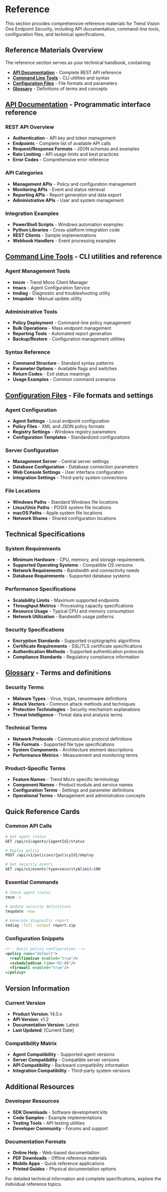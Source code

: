 # Reference

This section provides comprehensive reference materials for Trend Vision One Endpoint Security, including API documentation, command-line tools, configuration files, and technical specifications.

## Reference Materials Overview

The reference section serves as your technical handbook, containing:

- **[API Documentation](./api-documentation)** - Complete REST API reference
- **[Command Line Tools](./command-line-tools)** - CLI utilities and syntax
- **[Configuration Files](./configuration-files)** - File formats and parameters
- **[Glossary](./glossary)** - Definitions of terms and concepts

## **[API Documentation](./api-documentation)** - Programmatic interface reference

### REST API Overview
- **Authentication** - API key and token management
- **Endpoints** - Complete list of available API calls
- **Request/Response Formats** - JSON schemas and examples
- **Rate Limiting** - API usage limits and best practices
- **Error Codes** - Comprehensive error reference

### API Categories
- **Management APIs** - Policy and configuration management
- **Monitoring APIs** - Event and status retrieval
- **Reporting APIs** - Report generation and data export
- **Administrative APIs** - User and system management

### Integration Examples
- **PowerShell Scripts** - Windows automation examples
- **Python Libraries** - Cross-platform integration code
- **REST Clients** - Sample implementations
- **Webhook Handlers** - Event processing examples

## **[Command Line Tools](./command-line-tools)** - CLI utilities and reference

### Agent Management Tools
- **tmcm** - Trend Micro Client Manager
- **tmacs** - Agent Configuration Service
- **tmdiag** - Diagnostic and troubleshooting utility
- **tmupdate** - Manual update utility

### Administrative Tools
- **Policy Deployment** - Command-line policy management
- **Bulk Operations** - Mass endpoint management
- **Reporting Tools** - Automated report generation
- **Backup/Restore** - Configuration management utilities

### Syntax Reference
- **Command Structure** - Standard syntax patterns
- **Parameter Options** - Available flags and switches
- **Return Codes** - Exit status meanings
- **Usage Examples** - Common command scenarios

## **[Configuration Files](./configuration-files)** - File formats and settings

### Agent Configuration
- **Agent Settings** - Local endpoint configuration
- **Policy Files** - XML and JSON policy formats
- **Registry Settings** - Windows registry parameters
- **Configuration Templates** - Standardized configurations

### Server Configuration
- **Management Server** - Central server settings
- **Database Configuration** - Database connection parameters
- **Web Console Settings** - User interface configuration
- **Integration Settings** - Third-party system connections

### File Locations
- **Windows Paths** - Standard Windows file locations
- **Linux/Unix Paths** - POSIX system file locations
- **macOS Paths** - Apple system file locations
- **Network Shares** - Shared configuration locations

## Technical Specifications

### System Requirements
- **Minimum Hardware** - CPU, memory, and storage requirements
- **Supported Operating Systems** - Compatible OS versions
- **Network Requirements** - Bandwidth and connectivity needs
- **Database Requirements** - Supported database systems

### Performance Specifications
- **Scalability Limits** - Maximum supported endpoints
- **Throughput Metrics** - Processing capacity specifications
- **Resource Usage** - Typical CPU and memory consumption
- **Network Utilization** - Bandwidth usage patterns

### Security Specifications
- **Encryption Standards** - Supported cryptographic algorithms
- **Certificate Requirements** - SSL/TLS certificate specifications
- **Authentication Methods** - Supported authentication protocols
- **Compliance Standards** - Regulatory compliance information

## **[Glossary](./glossary)** - Terms and definitions

### Security Terms
- **Malware Types** - Virus, trojan, ransomware definitions
- **Attack Vectors** - Common attack methods and techniques
- **Protection Technologies** - Security mechanism explanations
- **Threat Intelligence** - Threat data and analysis terms

### Technical Terms
- **Network Protocols** - Communication protocol definitions
- **File Formats** - Supported file type specifications
- **System Components** - Architecture element descriptions
- **Performance Metrics** - Measurement and monitoring terms

### Product-Specific Terms
- **Feature Names** - Trend Micro specific terminology
- **Component Names** - Product module and service names
- **Configuration Terms** - Settings and parameter definitions
- **Operational Terms** - Management and administration concepts

## Quick Reference Cards

### Common API Calls
```bash
# Get agent status
GET /api/v1/agents/{agentId}/status

# Deploy policy
POST /api/v1/policies/{policyId}/deploy

# Get security events
GET /api/v1/events?type=security&limit=100
```

### Essential Commands
```bash
# Check agent status
tmcm -c

# Update security definitions
tmupdate -now

# Generate diagnostic report
tmdiag -full -output report.zip
```

### Configuration Snippets
```xml
<!-- Basic policy configuration -->
<policy name="default">
  <realTimeScan enabled="true"/>
  <scheduledScan time="02:00"/>
  <firewall enabled="true"/>
</policy>
```

## Version Information

### Current Version
- **Product Version**: 14.0.x
- **API Version**: v1.2
- **Documentation Version**: Latest
- **Last Updated**: [Current Date]

### Compatibility Matrix
- **Agent Compatibility** - Supported agent versions
- **Server Compatibility** - Compatible server versions
- **API Compatibility** - Backward compatibility information
- **Integration Compatibility** - Third-party system versions

## Additional Resources

### Developer Resources
- **SDK Downloads** - Software development kits
- **Code Samples** - Example implementations
- **Testing Tools** - API testing utilities
- **Developer Community** - Forums and support

### Documentation Formats
- **Online Help** - Web-based documentation
- **PDF Downloads** - Offline reference materials
- **Mobile Apps** - Quick reference applications
- **Printed Guides** - Physical documentation options

For detailed technical information and complete specifications, explore the individual reference topics.